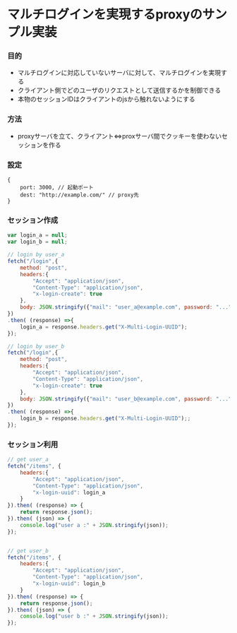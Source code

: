 マルチログインを実現するproxyのサンプル実装
========

### 目的

- マルチログインに対応していないサーバに対して、マルチログインを実現する
- クライアント側でどのユーザのリクエストとして送信するかを制御できる
- 本物のセッションIDはクライアントのjsから触れないようにする

### 方法

- proxyサーバを立て、クライアント<=>proxサーバ間でクッキーを使わないセッションを作る

### 設定

```
{
    port: 3000, // 起動ポート
    dest: "http://example.com/" // proxy先
}
```

### セッション作成

```js
var login_a = null;
var login_b = null;

// login by user_a
fetch("/login",{
    method: "post",
    headers:{
        "Accept": "application/json",
        "Content-Type": "application/json",
        "x-login-create": true
    },
    body: JSON.stringify({"mail": "user_a@example.com", password: "..."})
})
.then( (response) =>{
    login_a = response.headers.get("X-Multi-Login-UUID");
});

// login by user_b
fetch("/login",{
    method: "post",
    headers:{
        "Accept": "application/json",
        "Content-Type": "application/json",
        "x-login-create": true
    },
    body: JSON.stringify({"mail": "user_b@example.com", password: "..."})
})
.then( (response) =>{
    login_b = response.headers.get("X-Multi-Login-UUID");;
});
```

### セッション利用

```js
// get user_a
fetch("/items", {
    headers:{
        "Accept": "application/json",
        "Content-Type": "application/json",    
        "x-login-uuid": login_a
    }
}).then( (response) => {
    return response.json();
}).then( (json) => {
    console.log("user a :" + JSON.stringify(json));
});


// get user_b
fetch("/items", {
    headers:{
        "Accept": "application/json",
        "Content-Type": "application/json",    
        "x-login-uuid": login_b
    }
}).then( (response) => {
    return response.json();
}).then( (json) => {
    console.log("user b :" + JSON.stringify(json));
});
```






